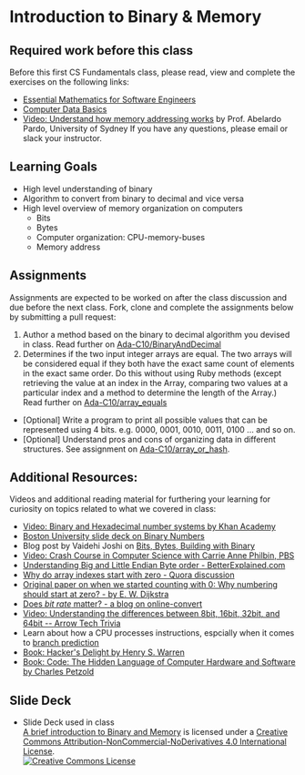 # Introduction to Binary & Memory
## Required work before this class
Before this first CS Fundamentals class, please read, view and complete the exercises on the following links:
  + [Essential Mathematics for Software Engineers](https://github.com/Ada-Developers-Academy/textbook-curriculum/blob/master/04-cs-fundamentals/classroom/Essential%20Mathematics.md)
  + [Computer Data Basics](https://docs.google.com/document/d/1g-Dxn1rVTChBs9ZZSOgmohjP_RoWNyPJTE-m_n35aZ0/edit)
  + [Video: Understand how memory addressing works](https://www.youtube.com/watch?v=F0Ri2TpRBBg) by Prof. Abelardo Pardo, University of Sydney
If you have any questions, please email or slack your instructor.

## Learning Goals
+ High level understanding of binary
+ Algorithm to convert from binary to decimal and vice versa
+ High level overview of memory organization on computers
  + Bits
  + Bytes
  + Computer organization: CPU-memory-buses
  + Memory address


## Assignments
Assignments are expected to be worked on after the class discussion and due before the next class.
Fork, clone and complete the assignments below by submitting a pull request:
1. Author a method based on the binary to decimal algorithm you devised in class. Read further on [Ada-C10/BinaryAndDecimal](https://github.com/Ada-C10/BinaryAndDecimal)
2. Determines if the two input integer arrays are equal. The two arrays will be considered equal if they both have the exact same count of elements in the exact same order. Do this without using Ruby methods (except retrieving the value at an index in the Array, comparing two values at a particular index and a method to determine the length of the Array.) Read further on [Ada-C10/array_equals](https://github.com/Ada-C10/array_equals)
- [Optional] Write a program to print all possible values that can be represented using 4 bits. e.g. 0000, 0001, 0010, 0011, 0100 ... and so on.
- [Optional] Understand pros and cons of organizing data in different structures. See assignment on [Ada-C10/array_or_hash](https://github.com/Ada-C10/array_or_hash).

## Additional Resources:
Videos and additional reading material for furthering your learning for curiosity on topics related to what we covered in class:
   + [Video: Binary and Hexadecimal number systems by Khan Academy](https://www.khanacademy.org/math/algebra-home/alg-intro-to-algebra/algebra-alternate-number-bases/v/number-systems-introduction)
   + [Boston University slide deck on Binary Numbers](http://www.cs.bu.edu/courses/cs101/old/2013spring/slides/CS101.03.BinaryNumbers.ppt.pdf)
   + Blog post by Vaidehi Joshi on [Bits, Bytes, Building with Binary](https://medium.com/basecs/bits-bytes-building-with-binary-13cb4289aafa)
   + [Video: Crash Course in Computer Science with Carrie Anne Philbin, PBS](https://www.youtube.com/playlist?list=PL8dPuuaLjXtNlUrzyH5r6jN9ulIgZBpdo)
   + [Understanding Big and Little Endian Byte order - BetterExplained.com](https://betterexplained.com/articles/understanding-big-and-little-endian-byte-order/)
   + [Why do array indexes start with zero - Quora discussion](https://www.quora.com/Why-do-array-indexes-start-with-0-zero-in-many-programming-languages)
   + [Original paper on when we started counting with 0: Why numbering should start at zero? - by E. W. Dijkstra](https://www.cs.utexas.edu/users/EWD/transcriptions/EWD08xx/EWD831.html)
   + [Does *bit rate* matter? - a blog on online-convert](http://blog.online-convert.com/does-bit-rate-matter-test-yourself-audio-examples/)
   + [Video: Understanding the differences between 8bit, 16bit, 32bit, and 64bit -- Arrow Tech Trivia](https://www.youtube.com/watch?v=_SkpnG571z8)
   + Learn about how a CPU processes instructions, espcially when it comes to [branch prediction](https://danluu.com/branch-prediction/)
   + [Book: Hacker's Delight by Henry S. Warren](https://www.amazon.com/Hackers-Delight-2nd-Henry-Warren/dp/0321842685)
   + [Book: Code: The Hidden Language of Computer Hardware and Software by Charles Petzold](https://www.amazon.com/Code-Language-Computer-Hardware-Software/dp/0735611319)

## Slide Deck
+ Slide Deck used in class</br>
<span xmlns:dct="http://purl.org/dc/terms/" property="dct:title"><a href="https://drive.google.com/file/d/0B__DV26QHsH4YzhFWFVnbEp2akU/view?usp=sharing">A brief introduction to Binary and Memory</a></span> is licensed under a <a rel="license" href="http://creativecommons.org/licenses/by-nc-nd/4.0/">Creative Commons Attribution-NonCommercial-NoDerivatives 4.0 International License</a>.</br>
<a rel="license" href="http://creativecommons.org/licenses/by-nc-nd/4.0/"><img alt="Creative Commons License" style="border-width:0" src="https://i.creativecommons.org/l/by-nc-nd/4.0/88x31.png" /></a><br />
